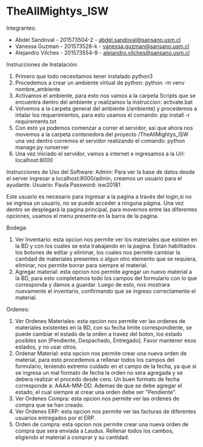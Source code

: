 # TheAllMightys_ISW

Integrantes:
  - Abdel Sandoval - 201573504-2 - abdel.sandoval@sansano.usm.cl
  - Vanessa Guzman - 201573528-k - vanessa.guzman@sansano.usm.cl
  - Alejandro Vilches - 201573554-9 - alejandro.vilches@sansano.usm.cl
 
 Instrucciones de Instalación:
  
  1. Primero que todo necesitamos tener instalado python3
  2. Procedemos a crear un ambiente virtual de python: python -m venv nombre_ambiente
  3. Activamos el ambiente, para esto nos vamos a la carpeta Scripts que se encuentra dentro del ambiente y realizamos la instruccion: activate.bat
  4. Volvemos a la carpeta general del ambiente (/ambiente) y procedemos a intalar los requerimientos, para esto usamos el comando: 
     pip install -r requirements.txt
  5. Con esto ya podemos comenzar a correr el servidor, asi que ahora nos movemos a la carpeta contenedora del proyecto /TheAllMightys_ISW
  una vez dentro corremos el servidor realizando el comando: python manage.py runserver
  6. Una vez iniciado el servidor, vamos a internet e ingresamos a la Url: localhost:8000
  
 Instrucciones de Uso del Software: 
   Admin:
   Para ver la base de datos desde el server ingresar a localhost:8000/admin, creamos un usuario para el ayudante.
   Usuario: Paula
   Password: isw20181
   
   Este usuario es necesario para ingresar a la pagina a través del login,si no se ingresa un usuario, no se puede acceder a ninguna página. Una vez dentro se desplegará la pagina principal, para movernos entre las diferentes opciones, usamos el menu presente en la barra de la pagina.
   
   Bodega:
   1. Ver Inventario: esta opcion nos permite ver los materiales que existen en la BD y con los cuales se esta trabajando en la pagina. Estan habilitados los botones de editar y eliminar, los cuales nos permite cambiar la cantidad de materiales presentes o algun otro elemento que se requiera, eliminar, nos permite borrar para siempre el material. 
   2. Agregar material: esta opcion nos permite agregar un nuevo material a la BD, para esto completamos todo los campos del formulario con lo que corresponda y damos a guardar. Luego de esto, nos mostrara nuevamente el inventario, confirmando que se ingreso correctamente el material.
   
   Ordenes:
   1. Ver Ordenes Materiales: esta opcion nos permite ver las ordenes de materiales existentes en la BD, con su fecha limite correspondiente, se puede cambiar el estado de la orden a travez del boton, los estado posibles son [Pendiente, Despachado, Entregado]. Favor mantener esos estados, y no usar otros. 
   2. Ordenar Material: esta opcion nos permite crear una nueva orden de material, para esto procedemos a rellenar todos los campos del formulario, teniendo extremo cuidado en el campo de la fecha, ya que si se ingresa un mal formato de fecha la orden no sera agregada y se debera realizar el procedo desde cero. Un buen formato de fecha corresponde a: AAAA-MM-DD. Ademas de que se debe agregar el estado, el cual siempre al crear una orden debe ser "Pendiente".
   3. Ver Ordenes Compra: esta opcion nos permite ver las ordenes de compra que se han creado. 
   4. Ver Ordenes ERP: esta opcion nos permite ver las facturas de diferentes usuarios entregados por el ERP.
   5. Orden de compra: esta opcion nos permite crear una nueva orden de compra que sera enviada a Laudus. Rellenar todos los cambos, eligiendo el material a comprar y su cantidad.
